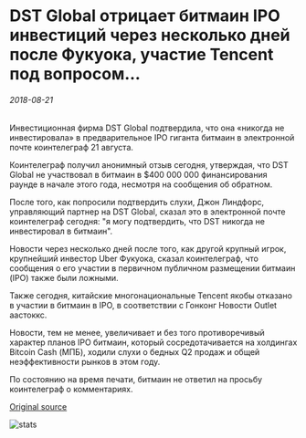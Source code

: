# DST Global отрицает битмаин IPO инвестиций через несколько дней после Фукуока, участие Tencent под вопросом...

###### 2018-08-21

Инвестиционная фирма DST Global подтвердила, что она «никогда не инвестировала» в предварительное IPO гиганта битмаин в электронной почте коинтелеграф 21 августа.

Коинтелеграф получил анонимный отзыв сегодня, утверждая, что DST Global не участвовал в битмаин в $400 000 000 финансирования раунде в начале этого года, несмотря на сообщения об обратном.

После того, как попросили подтвердить слухи, Джон Линдфорс, управляющий партнер на DST Global, сказал это в электронной почте коинтелеграф сегодня: "я могу подтвердить, что DST никогда не инвестировал в битмаин".

Новости через несколько дней после того, как другой крупный игрок, крупнейший инвестор Uber Фукуока, сказал коинтелеграф, что сообщения о его участии в первичном публичном размещении битмаин (IPO) также были ложными.

Также сегодня, китайские многонациональные Tencent якобы отказано в участии в битмаин в IPO, в соответствии с Гонконг Новости Outlet аастоккс.

Новости, тем не менее, увеличивает и без того противоречивый характер планов IPO битмаин, который сосредотачивается на холдингах Bitcoin Cash (МПБ), ходили слухи о бедных Q2 продаж и общей неэффективности рынков в этом году.

По состоянию на время печати, битмаин не ответил на просьбу коинтелеграф о комментариях.

[Original source](https://cointelegraph.com/news/dst-global-denies-bitmain-ipo-investment-few-days-after-softbank-tencents-involvement-called-into-question)

![stats](https://c.statcounter.com/11760860/0/a89fa40b/1/ "stats")